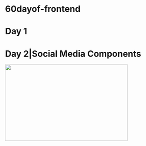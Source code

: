 # 60dayof-frontend
# Day 1 

# Day 2|Social Media Components
<img src="https://i.hizliresim.com/1bps2cb.png" width="400" height="250" >
